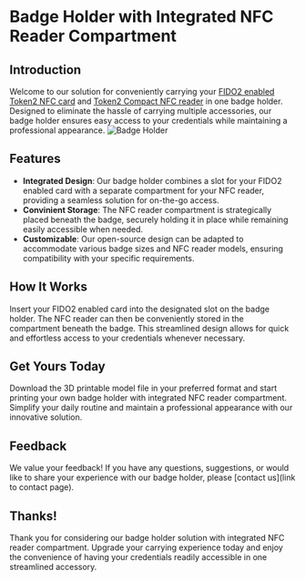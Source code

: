 # Badge Holder with Integrated NFC Reader Compartment

## Introduction
Welcome to our solution for conveniently carrying your [FIDO2 enabled Token2 NFC card](https://www.token2.swiss/shop/category/fido2-cards) and [Token2 Compact NFC reader](https://www.token2.swiss/shop/product/token2-t2sr-compact-usb-nfc-and-smart-card-reader) in one badge holder. Designed to eliminate the hassle of carrying multiple accessories, our badge holder ensures easy access to your credentials while maintaining a professional appearance.
![Badge Holder]([https://example.com/badge_holder_image.jpg](https://www.token2.swiss/img/3DBadgeHolder/model.png))

## Features
- **Integrated Design**: Our badge holder combines a slot for your FIDO2 enabled card with a separate compartment for your NFC reader, providing a seamless solution for on-the-go access.
- **Convinient Storage**: The NFC reader compartment is strategically placed beneath the badge, securely holding it in place while remaining easily accessible when needed.
- **Customizable**: Our open-source design can be adapted to accommodate various badge sizes and NFC reader models, ensuring compatibility with your specific requirements.

## How It Works
Insert your FIDO2 enabled card into the designated slot on the badge holder. The NFC reader can then be conveniently stored in the compartment beneath the badge. This streamlined design allows for quick and effortless access to your credentials whenever necessary.

## Get Yours Today
Download the 3D printable model file in your preferred format and start printing your own badge holder with integrated NFC reader compartment. Simplify your daily routine and maintain a professional appearance with our innovative solution.

## Feedback
We value your feedback! If you have any questions, suggestions, or would like to share your experience with our badge holder, please [contact us](link to contact page).

## Thanks!
Thank you for considering our badge holder solution with integrated NFC reader compartment. Upgrade your carrying experience today and enjoy the convenience of having your credentials readily accessible in one streamlined accessory.
